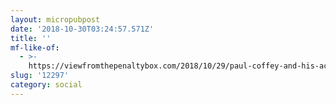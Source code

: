 ```yaml
---
layout: micropubpost
date: '2018-10-30T03:24:57.571Z'
title: ''
mf-like-of:
  - >-
    https://viewfromthepenaltybox.com/2018/10/29/paul-coffey-and-his-act-of-kindness/
slug: '12297'
category: social
---
```

